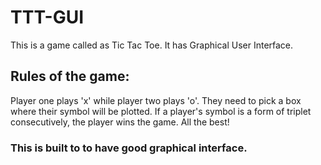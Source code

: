 # TTT-GUI
This is a game called as Tic Tac Toe. It has Graphical User Interface. 

## Rules of the game:
Player one plays 'x' while player two plays 'o'. They need to pick a box where their symbol will be plotted. 
If a player's symbol is a form of triplet consecutively, the player wins the game. All the best!

### This is built to to have good graphical interface.
